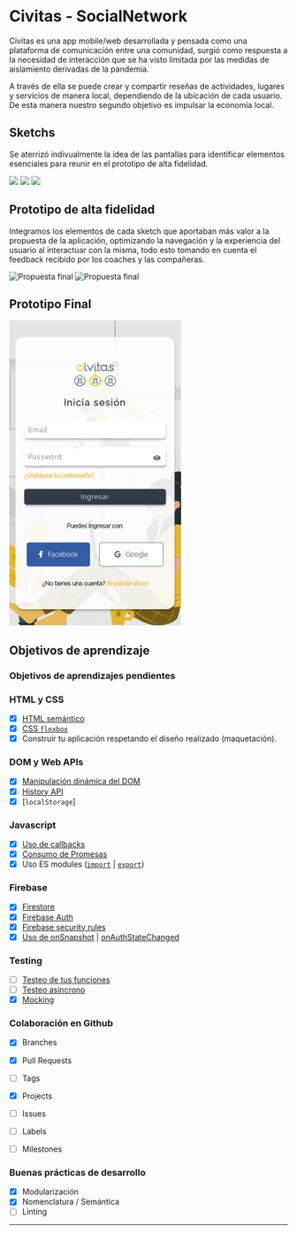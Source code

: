# Civitas - SocialNetwork

Civitas es una app mobile/web desarrollada y pensada como una plataforma de comunicación entre una comunidad, surgió como respuesta a la necesidad de interacción que se ha visto limitada por las medidas de aislamiento derivadas de la pandemia.

A través de ella se puede crear y compartir reseñas de actividades, lugares y servicios de manera local, dependiendo de la ubicación de cada usuario. De esta manera nuestro segundo objetivo es impulsar la economía local.

## Sketchs

Se aterrizó indivualmente la idea de las pantallas para identificar elementos esenciales para reunir en el prototipo de alta fidelidad.

<img src="img_readme/sketch_Kari.jpg" width="400"/>
<img src="img_readme/sketch_Xel.jpg" width="400"/>
<img src="img_readme/sketch_Bren.jpg" width="400"/>

## Prototipo de alta fidelidad

Integramos los elementos de cada sketch que aportaban más valor a la propuesta de la aplicación, optimizando la navegación y la experiencia del usuario al interactuar con la misma, todo esto tomando en cuenta el feedback recibido por los coaches y las compañeras.

![Propuesta final](img_readme/figma1.png)
![Propuesta final](img_readme/figma2.png)

## Prototipo Final
![Propuesta final](img_readme/civitas.png)

## Objetivos de aprendizaje

### Objetivos de aprendizajes pendientes

### HTML y CSS

- [x] [HTML semántico](https://developer.mozilla.org/en-US/docs/Glossary/Semantics#Semantics_in_HTML)
- [x] [CSS `flexbox`](https://css-tricks.com/snippets/css/a-guide-to-flexbox/)
- [x] Construir tu aplicación respetando el diseño realizado (maquetación).

### DOM y Web APIs

- [x] [Manipulación dinámica del DOM](https://developer.mozilla.org/es/docs/Referencia_DOM_de_Gecko/Introducci%C3%B3n)
- [x] [History API](https://developer.mozilla.org/es/docs/DOM/Manipulando_el_historial_del_navegador)
- [x] [`localStorage`]

### Javascript

- [x] [Uso de callbacks](https://developer.mozilla.org/es/docs/Glossary/Callback_function)
- [x] [Consumo de Promesas](https://scotch.io/tutorials/javascript-promises-for-dummies#toc-consuming-promises)
- [x] Uso ES modules
      ([`import`](https://developer.mozilla.org/en-US/docs/Web/JavaScript/Reference/Statements/import)
      | [`export`](https://developer.mozilla.org/en-US/docs/Web/JavaScript/Reference/Statements/export))

### Firebase

- [x] [Firestore](https://firebase.google.com/docs/firestore)
- [x] [Firebase Auth](https://firebase.google.com/docs/auth/web/start)
- [x] [Firebase security rules](https://firebase.google.com/docs/rules)
- [x] [Uso de onSnapshot](https://firebase.google.com/docs/firestore/query-data/listen)
      | [onAuthStateChanged](https://firebase.google.com/docs/auth/web/start#set_an_authentication_state_observer_and_get_user_data)

### Testing

- [ ] [Testeo de tus funciones](https://jestjs.io/docs/es-ES/getting-started)
- [ ] [Testeo asíncrono](https://jestjs.io/docs/es-ES/asynchronous)
- [x] [Mocking](https://jestjs.io/docs/es-ES/manual-mocks)

### Colaboración en Github

- [x] Branches
- [x] Pull Requests
- [ ] Tags

- [x] Projects
- [ ] Issues
- [ ] Labels
- [ ] Milestones

### Buenas prácticas de desarrollo

- [x] Modularización
- [x] Nomenclatura / Semántica
- [ ] Linting

---
